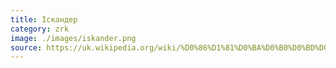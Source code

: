 ```yaml
---
title: Іскандер
category: zrk
image: ./images/iskander.png
source: https://uk.wikipedia.org/wiki/%D0%86%D1%81%D0%BA%D0%B0%D0%BD%D0%B4%D0%B5%D1%80_(%D0%9E%D0%A2%D0%A0%D0%9A)
---
```

